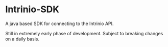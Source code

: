 # Intrinio-SDK
A java based SDK for connecting to the Intrinio API.

Still in extremely early phase of development. Subject to breaking changes on a daily basis.
